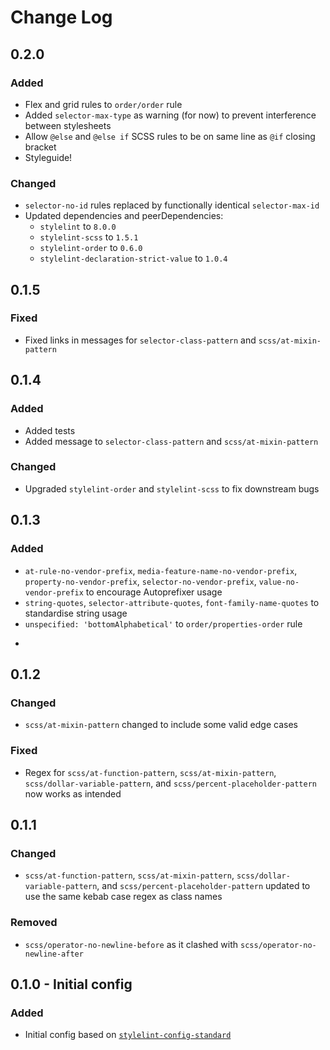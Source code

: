 # Change Log
## 0.2.0
### Added
- Flex and grid rules to `order/order` rule
- Added `selector-max-type` as warning (for now) to prevent interference between stylesheets
- Allow `@else` and `@else if` SCSS rules to be on same line as `@if` closing bracket
- Styleguide!

### Changed
- `selector-no-id` rules replaced by functionally identical `selector-max-id`
- Updated dependencies and peerDependencies:
  - `stylelint` to `8.0.0`
  - `stylelint-scss` to `1.5.1`
  - `stylelint-order` to `0.6.0`
  - `stylelint-declaration-strict-value` to `1.0.4`

## 0.1.5
### Fixed
- Fixed links in messages for `selector-class-pattern` and `scss/at-mixin-pattern`

## 0.1.4
### Added
- Added tests
- Added message to `selector-class-pattern` and `scss/at-mixin-pattern`

### Changed
- Upgraded `stylelint-order` and `stylelint-scss` to fix downstream bugs

## 0.1.3
### Added
- `at-rule-no-vendor-prefix`, `media-feature-name-no-vendor-prefix`, `property-no-vendor-prefix`, `selector-no-vendor-prefix`, `value-no-vendor-prefix` to encourage Autoprefixer usage
- `string-quotes`, `selector-attribute-quotes`, `font-family-name-quotes` to standardise string usage
- `unspecified: 'bottomAlphabetical'` to `order/properties-order` rule
+
## 0.1.2
### Changed
- `scss/at-mixin-pattern` changed to include some valid edge cases 

### Fixed
- Regex for `scss/at-function-pattern`, `scss/at-mixin-pattern`, `scss/dollar-variable-pattern`, and `scss/percent-placeholder-pattern` now works as intended

## 0.1.1
### Changed
- `scss/at-function-pattern`, `scss/at-mixin-pattern`, `scss/dollar-variable-pattern`, and `scss/percent-placeholder-pattern` updated to use the same kebab case regex as class names 
### Removed 
- `scss/operator-no-newline-before` as it clashed with `scss/operator-no-newline-after`

## 0.1.0 - Initial config
### Added
- Initial config based on [`stylelint-config-standard`](https://www.npmjs.com/package/stylelint-config-standard)
